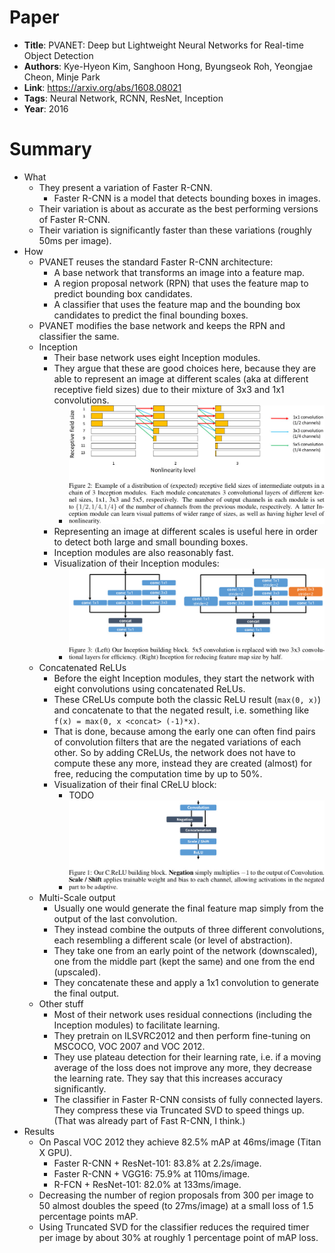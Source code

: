 # Paper

* **Title**: PVANET: Deep but Lightweight Neural Networks for Real-time Object Detection
* **Authors**: Kye-Hyeon Kim, Sanghoon Hong, Byungseok Roh, Yeongjae Cheon, Minje Park
* **Link**: https://arxiv.org/abs/1608.08021
* **Tags**: Neural Network, RCNN, ResNet, Inception
* **Year**: 2016

# Summary

* What
  * They present a variation of Faster R-CNN.
    * Faster R-CNN is a model that detects bounding boxes in images.
  * Their variation is about as accurate as the best performing versions of Faster R-CNN.
  * Their variation is significantly faster than these variations (roughly 50ms per image).
* How
  * PVANET reuses the standard Faster R-CNN architecture:
    * A base network that transforms an image into a feature map.
    * A region proposal network (RPN) that uses the feature map to predict bounding box candidates.
    * A classifier that uses the feature map and the bounding box candidates to predict the final bounding boxes.
  * PVANET modifies the base network and keeps the RPN and classifier the same.
  * Inception
    * Their base network uses eight Inception modules.
    * They argue that these are good choices here, because they are able to represent an image at different scales (aka at different receptive field sizes)
      due to their mixture of 3x3 and 1x1 convolutions.
      * ![Receptive field sizes in inception modules](images/PVANET__inception_fieldsize.jpg?raw=true "Receptive field sizes in inception modules")
    * Representing an image at different scales is useful here in order to detect both large and small bounding boxes.
    * Inception modules are also reasonably fast.
    * Visualization of their Inception modules:
      * ![Inception modules architecture](images/PVANET__inception_modules.jpg?raw=true "Inception modules architecture")
  * Concatenated ReLUs
    * Before the eight Inception modules, they start the network with eight convolutions using concatenated ReLUs.
    * These CReLUs compute both the classic ReLU result (`max(0, x)`) and concatenate to that the negated result, i.e. something like `f(x) = max(0, x <concat> (-1)*x)`.
    * That is done, because among the early one can often find pairs of convolution filters that are the negated variations of each other.
      So by adding CReLUs, the network does not have to compute these any more, instead they are created (almost) for free, reducing the computation time by up to 50%.
    * Visualization of their final CReLU block:
      * TODO
      * ![CReLU modules](images/PVANET__crelu.jpg?raw=true "CReLU modules")
  * Multi-Scale output
    * Usually one would generate the final feature map simply from the output of the last convolution.
    * They instead combine the outputs of three different convolutions, each resembling a different scale (or level of abstraction).
    * They take one from an early point of the network (downscaled), one from the middle part (kept the same) and one from the end (upscaled).
    * They concatenate these and apply a 1x1 convolution to generate the final output.
  * Other stuff
    * Most of their network uses residual connections (including the Inception modules) to facilitate learning.
    * They pretrain on ILSVRC2012 and then perform fine-tuning on MSCOCO, VOC 2007 and VOC 2012.
    * They use plateau detection for their learning rate, i.e. if a moving average of the loss does not improve any more, they decrease the learning rate. They say that this increases accuracy significantly.
    * The classifier in Faster R-CNN consists of fully connected layers. They compress these via Truncated SVD to speed things up. (That was already part of Fast R-CNN, I think.)
* Results
  * On Pascal VOC 2012 they achieve 82.5% mAP at 46ms/image (Titan X GPU).
    * Faster R-CNN + ResNet-101: 83.8% at 2.2s/image.
    * Faster R-CNN + VGG16: 75.9% at 110ms/image.
    * R-FCN + ResNet-101: 82.0% at 133ms/image.
  * Decreasing the number of region proposals from 300 per image to 50 almost doubles the speed (to 27ms/image) at a small loss of 1.5 percentage points mAP.
  * Using Truncated SVD for the classifier reduces the required timer per image by about 30% at roughly 1 percentage point of mAP loss.

